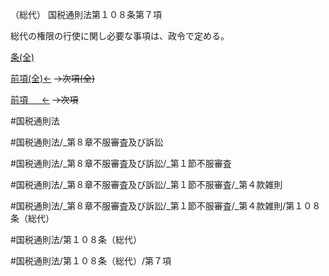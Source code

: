 （総代）
国税通則法第１０８条第７項

総代の権限の行使に関し必要な事項は、政令で定める。

[条(全)](国税通則法＿＿＿＿＿第１０８条_.md)

[前項(全)←](国税通則法＿＿＿＿＿第１０８条第６項_.md)  ~~→次項(全)~~

[前項 　 ←](国税通則法＿＿＿＿＿第１０８条第６項.md)  ~~→次項~~



#国税通則法

#国税通則法/_第８章不服審査及び訴訟

#国税通則法/_第８章不服審査及び訴訟/_第１節不服審査

#国税通則法/_第８章不服審査及び訴訟/_第１節不服審査/_第４款雑則

#国税通則法/_第８章不服審査及び訴訟/_第１節不服審査/_第４款雑則/第１０８条（総代）

#国税通則法/第１０８条（総代）

#国税通則法/第１０８条（総代）/第７項

